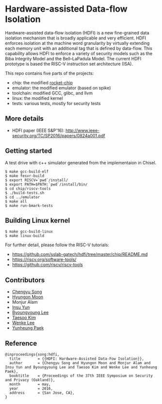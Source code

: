 # Hardware-assisted Data-flow Isolation

Hardware-assisted data-flow isolation (HDFI) is a new fine-grained data
isolation mechanism that is broadly applicable and very efficient.
HDFI enforces isolation at the machine word granularity by virtually extending
each memory unit with an additional tag that is defined by data-flow.
This capability allows HDFI to enforce a variety of security models such as
the Biba Integrity Model and the Bell–LaPadula Model.
The current HDFI prototype is based the RISC-V instruction set architecture (ISA).

This repo contains five parts of the projects:

* chip: the modified [rocket-chip](https://github.com/freechipsproject/rocket-chip)
* emulator: the modified emulator (based on spike)
* toolchain: modified GCC, glibc, and llvm
* linux: the modified kernel
* tests: various tests, mostly for security tests

## More details
* HDFI paper (IEEE S&P'16): http://www.ieee-security.org/TC/SP2016/papers/0824a001.pdf

## Getting started

A test drive with c++ simulator generated from the implementaion in Chisel.

    $ make gcc-build-elf
    $ make fesvr-build
    $ export RISCV=`pwd`/install/
    $ export PATH=$PATH:`pwd`/install/bin/
    $ cd chip/riscv-tools
    $ ./build-tests.sh
    $ cd ../emulator
    $ make all
    $ make run-bmark-tests

## Building Linux kernel

    $ make gcc-build-linux
    $ make linux-build

For further detail, please follow the RISC-V tutorials:
* https://github.com/sslab-gatech/hdfi/tree/master/chip/README.md
* https://riscv.org/software-tools/
* https://github.com/riscv/riscv-tools

## Contributors
* [Chengyu Song]
* [Hyungon Moon]
* Monjur Alam
* [Insu Yun]
* [Byoungyoung Lee]
* [Taesoo Kim]
* [Wenke Lee]
* [Yunheung Paek]

[Chengyu Song]: <http://www.cs.ucr.edu/~csong/>
[Hyungon Moon]: <https://hyungon-moon.github.io/>
[Insu Yun]: <http://jakkdu.github.io/>
[Byoungyoung Lee]: <https://lifeasageek.github.io/>
[Taesoo Kim]: <https://taesoo.gtisc.gatech.edu>
[Wenke Lee]: <http://wenke.gtisc.gatech.edu>
[Yunheung Paek]: <http://sor.snu.ac.kr/ypaek/>

## Reference
```
@inproceedings{song:hdfi,
  title        = {{HDFI: Hardware-Assisted Data-Fow Isolation}},
  author       = {Chengyu Song and Hyungon Moon and Monjur Alam and Insu Yun and Byoungyoung Lee and Taesoo Kim and Wenke Lee and Yunheung Paek},
  booktitle    = {Proceedings of the 37th IEEE Symposium on Security and Privacy (Oakland)},
  month        = may,
  year         = 2016,
  address      = {San Jose, CA},
}
```
